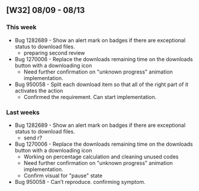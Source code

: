 ## [W32] 08/09 - 08/13 ##

### This week ###
- Bug 1282689 - Show an alert mark on badges if there are exceptional status to download files. 
  - preparing second review
- Bug 1270006 - Replace the downloads remaining time on the downloads button with a downloading icon 
  - Need further confirmation on "unknown progress" animation implementation.
- Bug 950058 - Split each download item so that all of the right part of it activates the action
  - Confirmed the requirement. Can start implementation.

### Last weeks ###
- Bug 1282689 - Show an alert mark on badges if there are exceptional status to download files. 
  - send r?
- Bug 1270006 - Replace the downloads remaining time on the downloads button with a downloading icon 
  - Working on percentage calculation and cleaning unused codes
  - Need further confirmation on "unknown progress" animation implementation.
  - Confirm visual for "pause" state
- Bug 950058 - Can’t reproduce. confirming symptom.
